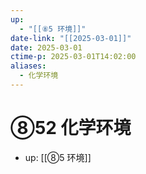 ```yaml
---
up:
  - "[[⑧5 环境]]"
date-link: "[[2025-03-01]]"
date: 2025-03-01
ctime-p: 2025-03-01T14:02:00
aliases:
  - 化学环境
---
```


# ⑧52 化学环境

- up: [[⑧5 环境]]
